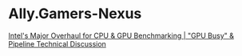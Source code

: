 # Ally.Gamers-Nexus
[Intel's Major Overhaul for CPU &amp; GPU Benchmarking | "GPU Busy" &amp; Pipeline Technical Discussion](https://youtu.be/5hAy5V91Hr4)
